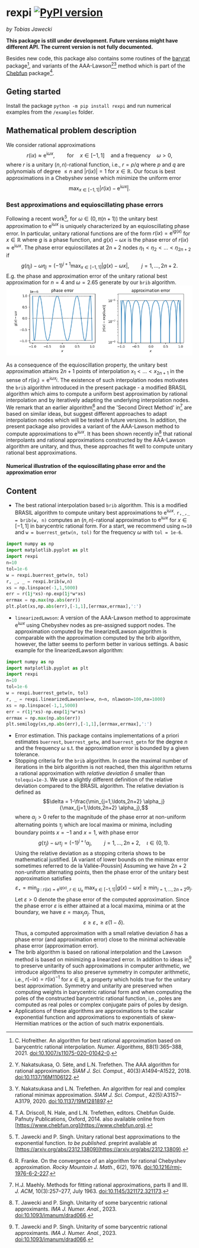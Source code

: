 # rexpi [![PyPI version](https://badge.fury.io/py/rexpi.svg)](https://badge.fury.io/py/rexpi)
*by Tobias Jawecki*

**This package is still under development. Future versions might have different API. The current version is not fully documented.**

Besides new code, this package also contains some routines of the [baryrat](https://github.com/c-f-h/baryrat) package[^Ho20], and variants of the AAA-Lawson[^NST18][^NT20] method which is part of the [Chebfun](http://www.chebfun.org/) package[^DHT14].

## Geting started
Install the package `python -m pip install rexpi` and run numerical examples from the `/examples` folder.

## Mathematical problem description

We consider rational approximations $$r(\mathrm{i} x) \approx \mathrm{e}^{\mathrm{i}\omega x},\quad\quad\textrm{for}\quad x\in[-1,1]\quad\textrm{and a frequency}\quad\omega>0,$$ where $r$ is a unitary $(n,n)$-rational function, i.e., $r=p/q$ where $p$ and $q$ are polynomials of degree $\leq n$ and $|r(\mathrm{i} x)|=1$ for $x\in\mathbb{R}$. Our focus is best approximations in a Chebyshev sense which minimize the uniform error $$\max_{x\in[-1,1]}| r(\mathrm{i} x) - \mathrm{e}^{\mathrm{i}\omega x} |.$$

### Best approximations and equioscillating phase errors

Following a recent work[^JSxx], for $\omega\in(0,\pi(n+1))$ the unitary best approximation to $\mathrm{e}^{\mathrm{i}\omega x}$ is uniquely characterized by an equioscillating phase error. In particular, unitary rational functions are of the form $r(\mathrm{i} x) = \mathrm{e}^{\mathrm{i}g(x)}$ for $x\in\mathbb{R}$ where $g$ is a phase function, and $g(x) - \omega x$ is the phase error of $r(\mathrm{i} x) \approx \mathrm{e}^{\mathrm{i}\omega x}$. 
The phase error equioscillates at $2n+2$ nodes $\eta_1< \eta_2< \ldots <\eta_{2n+2}$ if $$g(\eta_j) - \omega \eta_j = (-1)^{j+1} \max_{x\in[-1,1]}| g(x) - \omega x |,\quad\quad j=1,\ldots,2n+2.$$
E.g. the phase and approximation error of the unitary rational best approximation for $n=4$ and $\omega=2.65$ generate by our `brib` algorithm.
![errors](https://github.com/newbisi/rexpi/blob/main/docs/errors.png)

As a consequence of the equioscillation property, the unitary best approximation attains $2n+1$ points of interpolation $x_1 <\ldots < x_{2n+1}$ in the sense of $r(\mathrm{i} x_j) = \mathrm{e}^{\mathrm{i}\omega x_j}$. The existence of such interpolation nodes motivates the `brib` algorithm introduced in the present package - a modified BRASIL algorithm which aims to compute a uniform best approximation by rational interpolation and by iteratively adapting the underlying interpolation nodes. We remark that an earlier algorithm[^Fra76] and the 'Second Direct Method' in[^Ma63] are based on similar ideas, but suggest different approaches to adapt interpolation nodes which will be tested in future versions.
In addition, the present package also provides a variant of the AAA-Lawson method to compute approximations to $\mathrm{e}^{\mathrm{i}\omega x}$. It has been shown recently in[^JS23] that rational interpolants and rational approximations constructed by the AAA-Lawson algorithm are unitary, and thus, these approaches fit well to compute unitary rational best approximations.

#### Numerical illustration of the equioscillating phase error and the approximation error



## Content

- The best rational interpolation based `brib` algorithm. This is a modified BRASIL algorithm to compute unitary best approximations to $\mathrm{e}^{\mathrm{i}\omega x}$. `r,_,_ = brib(w, n)` computes an $(n,n)$-rational approximation to $\mathrm{e}^{\mathrm{i}\omega x}$ for $x\in[-1,1]$ in barycentric rational form. For a start, we recommend using `n=10` and `w = buerrest_getw(n, tol)` for the frequency $\omega$ with `tol = 1e-6`.
```python
import numpy as np
import matplotlib.pyplot as plt
import rexpi
n=10
tol=1e-6
w = rexpi.buerrest_getw(n, tol)
r, _, _ = rexpi.brib(w,n)
xs = np.linspace(-1,1,5000)
err = r(1j*xs)-np.exp(1j*w*xs)
errmax = np.max(np.abs(err))
plt.plot(xs,np.abs(err),[-1,1],[errmax,errmax],':')
```

- `linearizedLawson`:
A version of the AAA-Lawson method to approximate $\mathrm{e}^{\mathrm{i}\omega x}$ using Chebyshev nodes as pre-assigned support nodes. The approximation computed by the linearizedLawson algorithm is comparable with the approximation computed by the brib algorithm, however, the latter seems to perform better in various settings. A basic example for the linearizedLawson algorithm:
```python
import numpy as np
import matplotlib.pyplot as plt
import rexpi
n=10
tol=1e-6
w = rexpi.buerrest_getw(n, tol)
r, _ = rexpi.linearizedLawson(w=w, n=n, nlawson=100,nx=1000)
xs = np.linspace(-1,1,5000)
err = r(1j*xs)-np.exp(1j*w*xs)
errmax = np.max(np.abs(err))
plt.semilogy(xs,np.abs(err),[-1,1],[errmax,errmax],':')
```

- Error estimation. This package contains implementations of a priori estimates `buerrest`, `buerrest_getw`, and `buerrest_getn` for the degree $n$ and the frequency $\omega$ s.t. the approximation error is bounded by a given tolerance.
- Stopping criteria for the `brib` algorithm. In case the maximal number of iterations in the birb algorithm is not reached, then this algorithm returns a rational approximation with *relative deviation* $\delta$ smaller than `tolequi=1e-3`. We use a slightly different definition of the relative deviation compared to the BRASIL algorithm. The relative deviation is defined as $$\delta = 1-\frac{\min_{j=1,\ldots,2n+2} \alpha_j}{\max_{j=1,\ldots,2n+2} \alpha_j},$$ where $\alpha_j>0$ refer to the magnitude of the phase error at non-uniform alternating points $\tau_j$ which are local maxima or minima, including boundary points $x=-1$ and $x=1$, with phase error $$g(\tau_j) - \omega \tau_j = (-1)^{j+\iota} \alpha_j,\quad\quad j=1,\ldots,2n+2,\quad \iota\in\{0,1\}.$$ Using the relative deviation as a stopping criteria shows to be mathematical justified. [A variant of lower bounds on the minimax error sometimes referred to de la Vallée-Poussin] Assuming we have $2n+2$ non-uniform alternating points, then the phase error of the unitary best approximation satisfies $$\varepsilon_\star = \min_{g~:~ r(\mathrm{i} x) = \mathrm{e}^{\mathrm{i}g(x)},~ r\in U_n}~ \max_{x\in[-1,1]} |g(x)-\omega x| \geq \min_{j=1,\ldots,2n+2} \alpha_j.$$ Let $\varepsilon>0$ denote the phase error of the computed approximation. Since the phase error $\varepsilon$ is either attained at a local maxima, minima or at the boundary, we have $\varepsilon = \max_{j} \alpha_j$. Thus, $$\varepsilon \geq \varepsilon_\star \geq \varepsilon (1-\delta).$$ Thus, a computed approximation with a small relative deviation $\delta$ has a phase error (and approximation error) close to the minimal achievable phase error (approximation error).
- The brib algorithm is based on rational interpolation and the Lawson method is based on minimizing a linearized error. In addition to ideas in[^JS23] to preserve unitarity of such approximations in computer arithmetic, we introduce algorithms to also preserve symmetry in computer arithmetic, i.e., $r(-\mathrm{i} x) = r(\mathrm{i} x)^{-1}$ for $x\in\mathbb{R}$, a property which holds true for the unitary best approximation. Symmetry and unitarity are preserved when computing weights in barycentric rational form and when computing the poles of the constructed barycentric rational function, i.e., poles are computed as real poles or complex conjugate pairs of poles by design.
- Applications of these algorithms are approximations to the scalar exponential function and approximations to exponentials of skew-Hermitian matrices or the action of such matrix exponentials.

[^JSxx]: T. Jawecki and P. Singh. Unitary rational best approximations to the exponential function. *to be published*. preprint available at [https://arxiv.org/abs/2312.13809](https://arxiv.org/abs/2312.13809).

[^JS23]: T. Jawecki and P. Singh. Unitarity of some barycentric rational approximants. *IMA J. Numer. Anal.*, 2023. [doi:10.1093/imanum/drad066](https://doi.org/10.1093/imanum/drad066).

[^Ho20]: C. Hofreither. An algorithm for best rational approximation based on barycentric rational interpolation. *Numer. Algorithms*, 88(1):365–388, 2021. [doi:10.1007/s11075-020-01042-0](https://doi.org/10.1007/s11075-020-01042-0).

[^NST18]: Y. Nakatsukasa, O. Sète, and L.N. Trefethen. The AAA algorithm for rational approximation. *SIAM J. Sci. Comput.*, 40(3):A1494–A1522, 2018. [doi:10.1137/16M1106122](https://doi.org/10.1137/16M1106122).

[^NT20]: Y. Nakatsukasa and L.N. Trefethen. An algorithm for real and complex rational minimax approximation. *SIAM J. Sci. Comput.*, 42(5):A3157–A3179, 2020. [doi:10.1137/19M1281897](https://doi.org/10.1137/19M1281897).

[^DHT14]: T.A. Driscoll, N. Hale, and L.N. Trefethen, editors. Chebfun Guide. Pafnuty Publications, Oxford, 2014. also available online from [https://www.chebfun.org](https://www.chebfun.org).

[^Fra76]: R. Franke. On the convergence of an algorithm for rational Chebyshev approximation. *Rocky Mountain J. Math.*, 6(2), 1976. [doi:10.1216/rmj-1976-6-2-227](https://doi.org/10.1216/rmj-1976-6-2-227).

[^Ma63]: H.J. Maehly. Methods for fitting rational approximations, parts II and III. *J. ACM*, 10(3):257–277, July 1963. [doi:10.1145/321172.321173](https://doi.org/10.1145/321172.321173).
